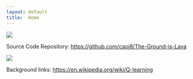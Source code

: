 ```yaml
---
layout: default
title:  Home
---
```

<img src="https://media.mojang.com/blog-image/2c34ca1217c7d95e76a6f8d646adf9208f78145a/blogmcnet.png">

Source Code Repository: https://github.com/caoj8/The-Ground-is-Lava

<img src="http://i.imgur.com/VCT5B2n.png">

Background links: https://en.wikipedia.org/wiki/Q-learning
